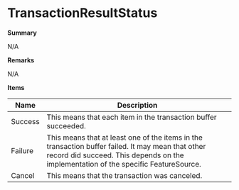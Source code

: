 # TransactionResultStatus

**Summary**

N/A

**Remarks**

N/A

**Items**

|Name|Description|
|---|---|
|Success|This means that each item in the transaction buffer succeeded.|
|Failure|This means that at least one of the items in the transaction buffer failed. It may mean that other record did succeed. This depends on the implementation of the specific FeatureSource.|
|Cancel|This means that the transaction was canceled.|


